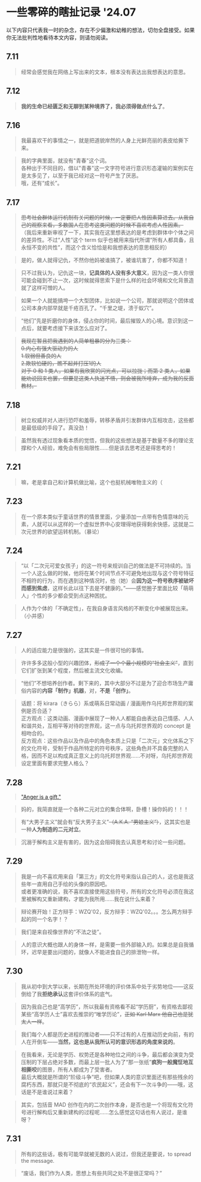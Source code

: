 # 一些零碎的瞎扯记录 '24.07

<notice>以下内容只代表我一时的杂念，存在不少偏激和幼稚的想法，切勿全盘接受。如果你无法批判性地看待本文内容，则请勿阅读。</notice>

## 7.11

> 经常会感觉我在网络上写出来的文本，根本没有表达出我想表达的意思。

## 7.12

> **我的生命已经匮乏和无聊到某种境界了，我必须得做点什么了**。

## 7.16

> 我最喜欢干的事情之一，就是把道貌岸然的人身上光鲜亮丽的表皮给撕下来。

> 我的字典里面，就没有"青春"这个词。<br>
各种出于不同目的，借以"青春"这一文字符号进行意识形态灌输的案例实在是太多见了，以至于我已经对这一符号产生了厌恶。<br>
哦，还有“成长”。

## 7.17

> ~~思考社会群体运行机制有关问题的时候，一定要把人性因素算进去。从我自己的观察来看，多数国人在思考这类问题的时候不喜欢考虑人性因素。~~<br>
（我后来重新审视了一下，其实我在这里想表达的是考虑到群体中个体之间的差异性。不过“人性”这个 term 似乎也被用来指代所谓“所有人都具备，且永恒不变的共性”，而这个含义恰恰是和我想表达的意思相反的）

> 是的，做人就得记仇，不然你他妈被谁搞了，被谁坑害了，你都不知道！

> 只不过我认为，记仇这一块，**记具体的人没有多大意义**，因为这一类人你很可能会碰到不止一次，这时候就得思索下是什么样的社会环境和文化背景造就了这样可憎的人。

> 如果一个人就能搞垮一个大型团体，比如说一个公司，那就说明这个团体或公司本身内部早就是千疮百孔了。“千里之堤，溃于蚁穴”。

> “他们”先是折磨你的身体，侵占你的时间，最后摧毁人的心境。意识到这一点后，就要考虑接下来该怎么应对了。

> ~~我现在暂且把我遇到的人简单粗暴的分为三类：~~<br>
~~0.内心有强大驱动力的人~~<br>
~~1.软弱但善良的人~~<br>
~~2.欺软怕硬的，瞧不起并打压1的人~~<br>
~~对于 0 和 1 类人，如果有我欣赏的闪光点，可以拉拢；而第 2 类人，如果能劝说回来也罢，但要是这类人执迷不悟，则会被我所唾弃，成为我的反面教材。~~

## 7.18

> 树立权威并对人进行恐吓和羞辱，转移矛盾并引发群体内互相攻击，这些都是最低级的手段了。真没劲！

> 虽然我有透过现象看本质的觉悟，但我的这些想法是基于数量不多的理论支撑和个人经验，难免会有些局限性……但是该去思考还是得思考的！

## 7.21

> 嘛，老是拿自己和计算机做比喻，这个也挺机械唯物主义的（

## 7.23

> 在一个原本类似于童话世界的情景里面，少量添加一点带有色情意味的元素，人就可以从这样的一个虚拟世界中心安理得地获得剩余快感，这就是二次元世界的欲望运转机制。（暴论）

## 7.24

> “以「二次元可爱女孩子」的这一符号来规训自己的做法是不可持续的。当一个人这么做的时候，他将在某个时间节点不可避免地出现与这个符号特征不相符的行为，而在遇到这种情况时，他（她）会**因为这一符号秩序被破坏而感到焦虑**，这样长此以往下去是不健康的。”——感觉圈子里面比较「萌萌人」个性的多少都会受到点这种困扰。

> 人作为个体的「不确定性」，在我自身语言风格的不断变化中被展现出来。（小并感）

## 7.27

> 人的适应能力是很强的，这其实是一件很可怕的事情。

> 许许多多这般小型的兴趣团体，~~形成了一个个最小规模的“社会主义”~~，直到它们扩张到某个程度，然后被主流文化收编。

> “他们”不想培养创作者。剩下来的，其中大部分不过是为了迎合市场生产庸俗内容的**内容「制作」机器**，对，**不是「创作」**。

> 话题：将 kirara（きらら）系或萌系日常动画 / 漫画用作乌托邦世界观的案例是否合适？<br>
正方观点：这类动画、漫画中展现了一种人人都能自由表达自己情感、人人和谐共处，互相平等对待的世界观，这一点与乌托邦世界观的 concept 是相吻合的。<br>
反方观点：这些作品以及作品中的角色本质上只是「二次元」文化体系之下的文化符号，受制于作品所特定的符号秩序，这些角色并不具备完整的人格，因而不足以构成真正意义上的乌托邦世界观……不对呀，乌托邦世界观设定里面有要求完整人格么？

## 7.28

> ["Anger is a gift."](https://music.163.com/#/song?id=18831026)

> 妈的，我简直就是一个各种二元对立的集合体啊，卧槽！操你妈的！！！

> 有“大男子主义”就会有“反大男子主义”~~（A.K.A. “男娘主义”）~~，这其实也是一种**人为制造的二元对立**。

> 沉溺于解构主义是有害的，因为这会阻碍我去认真思考和讨论一些问题。

## 7.29

> 我是一向不喜欢用来自「第三方」的文化符号来指认自己的人，这也是我这些年一直用自己手绘的头像的原因吧。<br>
或者更准确的说，我不喜欢直接使用这些符号，所有的文化符号必须在我这里被解构又重新建构，才能为我所用……我在说什么来着？

> 辩论赛开始！正方辩手：WZQ'02，反方辩手：WZQ'02。。。怎么两方辩手起的同一个名字！？

> 我们是来自视像世界的“不法之徒”。

> 人的意识大概也跟人的身体一样，是需要一些外部输入的。如果总是自我循环，迟早是要出问题的，就像人不能进食自己的排泄物一样。

## 7.30

> 我从初中到大学以来，长期在所处环境的评价体系中处于劣势地位——这反倒给了我**拒绝承认**这套评价体系的底气。

> 因为我自己也是“高学历”，所以我最有资格看不起“学历厨”，有资格去鄙视某些“高学历人士”喜欢去推崇的“唯学历论”，~~正如 Karl Marx 他自己也是犹太人一样~~。

> 我们每个人都是历史进程的推动者——只不过有的人在推动历史向前，有的人在开倒车——**当然，这也是从我所认可的意识形态的角度来说的**。

> 在我看来，无论是学历、权势还是各种地位之间的斗争，最后都会演变为受压制的下层占绝对多数，而最上层一批人为了“那一张纸”**疯狗一般魔怔地互相撕咬**的图景，所有人都成为了受害者。<br>
最后大概就是所谓的“阶级斗争”吧，但如果人类的意识里面还有那些残余的腐朽东西，那就只是不彻底的“农民起义”，还会有下一次斗争的——哦，这话是不是谁说过来着？

> 其实，包括音 MAD 创作在内的二次创作本身，是否也是一个将现有文化符号进行解构后又重新建构的过程呢……怎么感觉这句话也有人说过，是谁呀？

## 7.31

> 所有的这些话，极有可能早就被无数的人说过，但我还是要说，to spread the message.

> “废话，我们作为人类，思想上有些共同之处不是很正常吗？”